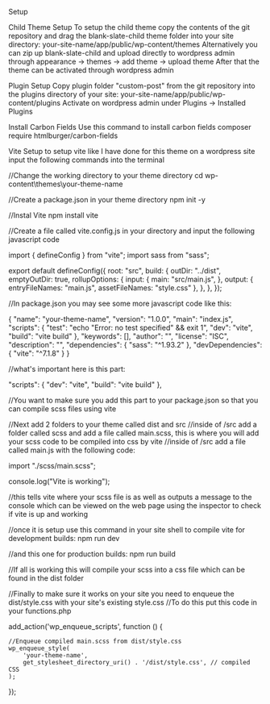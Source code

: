 Setup

Child Theme Setup
To setup the child theme copy the contents of the git repository and drag the blank-slate-child theme folder into your site directory: your-site-name/app/public/wp-content/themes
Alternatively you can zip up blank-slate-child and upload directly to wordpress admin through appearance -> themes -> add theme -> upload theme
After that the theme can be activated through wordpress admin

Plugin Setup
Copy plugin folder "custom-post" from the git repository into the plugins directory of your site: your-site-name/app/public/wp-content/plugins
Activate on wordpress admin under Plugins -> Installed Plugins

Install Carbon Fields
Use this command to install carbon fields
composer require htmlburger/carbon-fields



Vite Setup
to setup vite like I have done for this theme on a wordpress site input the following commands into the terminal

//Change the working directory to your theme directory
cd wp-content\themes\your-theme-name

//Create a package.json in your theme directory
npm init -y

//Instal Vite
npm install vite


//Create a file called vite.config.js in your directory and input the following javascript code

import { defineConfig } from "vite";
import sass from "sass";

export default defineConfig({
  root: "src",
  build: {
    outDir: "../dist",
    emptyOutDir: true,
    rollupOptions: {
        input: {
        main: "src/main.js",
      },
        output: {
        entryFileNames: "main.js",
        assetFileNames: "style.css"
      },
    },
  },
});


//In package.json you may see some more javascript code like this:

{
  "name": "your-theme-name",
  "version": "1.0.0",
  "main": "index.js",
  "scripts": {
    "test": "echo \"Error: no test specified\" && exit 1",
    "dev": "vite",
    "build": "vite build"
  },
  "keywords": [],
  "author": "",
  "license": "ISC",
  "description": "",
  "dependencies": {
    "sass": "^1.93.2"
  },
  "devDependencies": {
    "vite": "^7.1.8"
  }
}

//what's important here is this part:

  "scripts": {
    "dev": "vite",
    "build": "vite build"
    },

//You want to make sure you add this part to your package.json so that you can compile scss files using vite


//Next add 2 folders to your theme called dist and src
//inside of /src add a folder called scss and add a file called main.scss, this is where you will add your scss code to be compiled into css by vite
//inside of /src add a file called main.js with the following code:

import "./scss/main.scss";

console.log("Vite is working");

//this tells vite where your scss file is as well as outputs a message to the console which can be viewed on the web page using the inspector to check if vite is up and working


//once it is setup use this command in your site shell to compile vite for development builds:
npm run dev

//and this one for production builds:
npm run build

//If all is working this will compile your scss into a css file which can be found in the dist folder


//Finally to make sure it works on your site you need to enqueue the dist/style.css with your site's existing style.css
//To do this put this code in your functions.php


add_action('wp_enqueue_scripts', function () {

    //Enqueue compiled main.scss from dist/style.css
    wp_enqueue_style(
        'your-theme-name',
        get_stylesheet_directory_uri() . '/dist/style.css', // compiled CSS
    );
});
